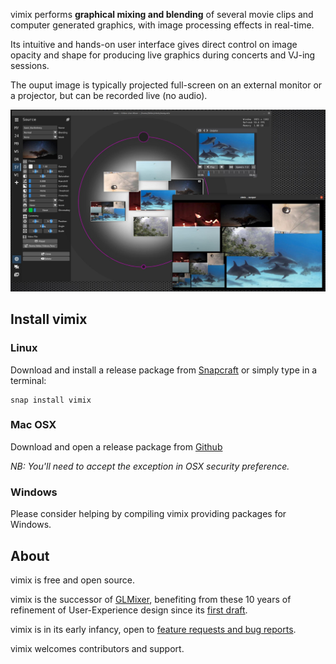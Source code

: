 vimix performs **graphical mixing and blending** of several movie clips and
computer generated graphics, with image processing effects in real-time.

Its intuitive and hands-on user interface gives direct control on image opacity and
shape for producing live graphics during concerts and VJ-ing sessions.

The ouput image is typically projected full-screen on an external
monitor or a projector, but can be recorded live (no audio).

![screenshot](vimix_0.2_beta.jpg)

## Install vimix

### Linux

Download and install a release package from [Snapcraft](https://snapcraft.io/vimix) or simply type in a terminal:

    snap install vimix

### Mac OSX

Download and open a release package from [Github](https://github.com/brunoherbelin/vimix/releases)

*NB: You'll need to accept the exception in OSX security preference.*

### Windows

Please consider helping by compiling vimix providing packages for Windows.



## About

vimix is free and open source.

vimix is the successor of [GLMixer](https://sourceforge.net/projects/glmixer/), benefiting
from these 10 years of refinement of User-Experience design since its [first draft](https://sourceforge.net/p/glmixer/wiki/GLMixer%20History/).

vimix is in its early infancy, open to [feature requests and bug reports](https://github.com/brunoherbelin/vimix/issues).

vimix welcomes contributors and support. 




